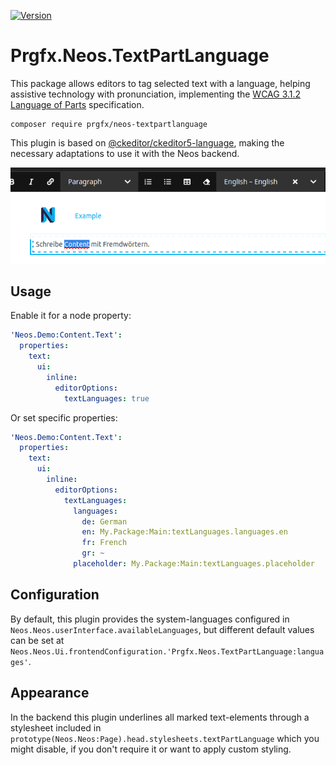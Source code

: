 [![Version](https://poser.pugx.org/prgfx/neos-textpartlanguage/version)](//packagist.org/packages/prgfx/neos-textpartlanguage)

# Prgfx.Neos.TextPartLanguage

This package allows editors to tag selected text with a language, helping assistive technology with pronunciation, implementing the [WCAG 3.1.2 Language of Parts](https://www.w3.org/TR/UNDERSTANDING-WCAG20/meaning-other-lang-id.html) specification.

```
composer require prgfx/neos-textpartlanguage
```

This plugin is based on [@ckeditor/ckeditor5-language](https://github.com/ckeditor/ckeditor5/tree/master/packages/ckeditor5-language), making the necessary adaptations to use it with the Neos backend.

![Screenshot of the plugin in the Neos backend](./Documentation/assets/preview.png)

## Usage
Enable it for a node property:
```yaml
'Neos.Demo:Content.Text':
  properties:
    text:
      ui:
        inline:
          editorOptions:
            textLanguages: true
```
Or set specific properties:
```yaml
'Neos.Demo:Content.Text':
  properties:
    text:
      ui:
        inline:
          editorOptions:
            textLanguages:
              languages:
                de: German
                en: My.Package:Main:textLanguages.languages.en
                fr: French
                gr: ~
              placeholder: My.Package:Main:textLanguages.placeholder
```

## Configuration
By default, this plugin provides the system-languages configured in `Neos.Neos.userInterface.availableLanguages`, but different default values can be set at `Neos.Neos.Ui.frontendConfiguration.'Prgfx.Neos.TextPartLanguage:languages'`.

## Appearance
In the backend this plugin underlines all marked text-elements through a stylesheet included in `prototype(Neos.Neos:Page).head.stylesheets.textPartLanguage` which you might disable, if you don't require it or want to apply custom styling.
